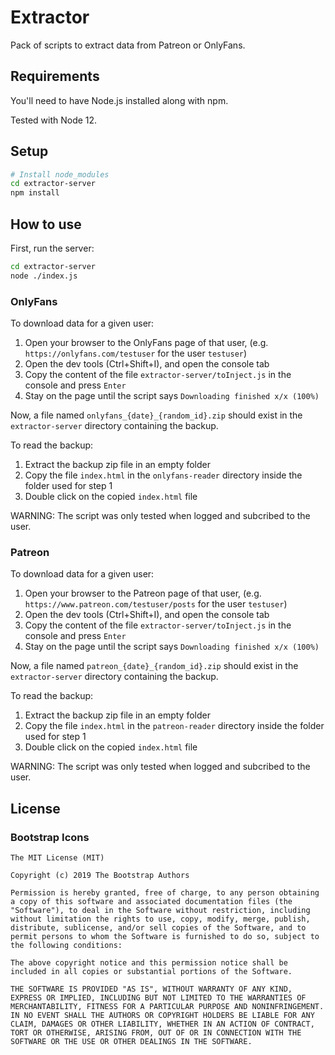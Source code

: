 # Extractor

Pack of scripts to extract data from Patreon or OnlyFans.

## Requirements
You'll need to have Node.js installed along with npm.

Tested with Node 12.

## Setup
```sh
# Install node_modules
cd extractor-server
npm install
```

## How to use
First, run the server:
```sh
cd extractor-server
node ./index.js
```

### OnlyFans
To download data for a given user: 
1. Open your browser to the OnlyFans page of that user, (e.g. `https://onlyfans.com/testuser` for the user `testuser`)
1. Open the dev tools (Ctrl+Shift+I), and open the console tab
1. Copy the content of the file `extractor-server/toInject.js` in the console and press `Enter`
1. Stay on the page until the script says `Downloading finished x/x (100%)`

Now, a file named `onlyfans_{date}_{random_id}.zip` should exist in the `extractor-server` directory containing the backup.

To read the backup:
1. Extract the backup zip file in an empty folder
1. Copy the file `index.html` in the `onlyfans-reader` directory inside the folder used for step 1
1. Double click on the copied `index.html` file

WARNING: The script was only tested when logged and subcribed to the user.

### Patreon
To download data for a given user: 
1. Open your browser to the Patreon page of that user, (e.g. `https://www.patreon.com/testuser/posts` for the user `testuser`)
1. Open the dev tools (Ctrl+Shift+I), and open the console tab
1. Copy the content of the file `extractor-server/toInject.js` in the console and press `Enter`
1. Stay on the page until the script says `Downloading finished x/x (100%)`

Now, a file named `patreon_{date}_{random_id}.zip` should exist in the `extractor-server` directory containing the backup.

To read the backup:
1. Extract the backup zip file in an empty folder
1. Copy the file `index.html` in the `patreon-reader` directory inside the folder used for step 1
1. Double click on the copied `index.html` file

WARNING: The script was only tested when logged and subcribed to the user.

## License

### Bootstrap Icons
```
The MIT License (MIT)

Copyright (c) 2019 The Bootstrap Authors

Permission is hereby granted, free of charge, to any person obtaining a copy of this software and associated documentation files (the "Software"), to deal in the Software without restriction, including without limitation the rights to use, copy, modify, merge, publish, distribute, sublicense, and/or sell copies of the Software, and to permit persons to whom the Software is furnished to do so, subject to the following conditions:

The above copyright notice and this permission notice shall be included in all copies or substantial portions of the Software.

THE SOFTWARE IS PROVIDED "AS IS", WITHOUT WARRANTY OF ANY KIND, EXPRESS OR IMPLIED, INCLUDING BUT NOT LIMITED TO THE WARRANTIES OF MERCHANTABILITY, FITNESS FOR A PARTICULAR PURPOSE AND NONINFRINGEMENT. IN NO EVENT SHALL THE AUTHORS OR COPYRIGHT HOLDERS BE LIABLE FOR ANY CLAIM, DAMAGES OR OTHER LIABILITY, WHETHER IN AN ACTION OF CONTRACT, TORT OR OTHERWISE, ARISING FROM, OUT OF OR IN CONNECTION WITH THE SOFTWARE OR THE USE OR OTHER DEALINGS IN THE SOFTWARE.
```